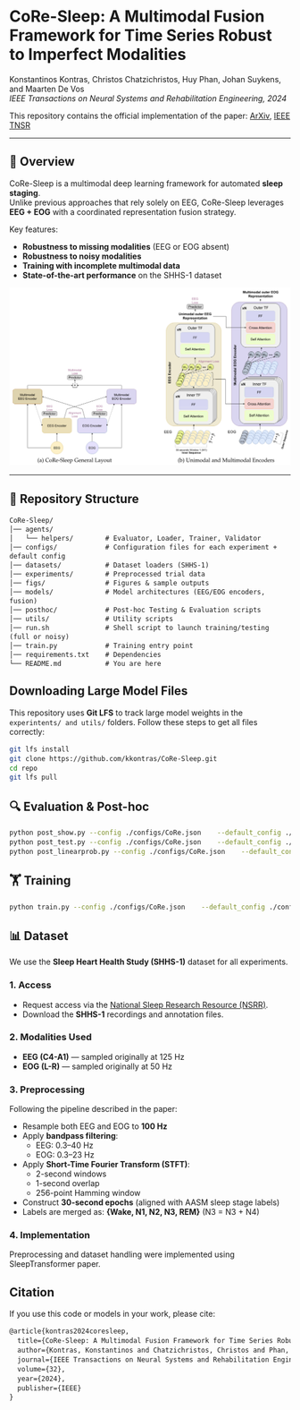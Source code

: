 # CoRe-Sleep: A Multimodal Fusion Framework for Time Series Robust to Imperfect Modalities

Konstantinos Kontras, Christos Chatzichristos, Huy Phan, Johan Suykens, and Maarten De Vos  
*IEEE Transactions on Neural Systems and Rehabilitation Engineering, 2024*  

This repository contains the official implementation of the paper: [ArXiv](https://arxiv.org/abs/2304.06485), [IEEE TNSR](https://ieeexplore.ieee.org/stamp/stamp.jsp?arnumber=10400520)

---

## 🚀 Overview 
CoRe-Sleep is a multimodal deep learning framework for automated **sleep staging**.  
Unlike previous approaches that rely solely on EEG, CoRe-Sleep leverages **EEG + EOG** with a coordinated representation fusion strategy.  

Key features:
- **Robustness to missing modalities** (EEG or EOG absent)  
- **Robustness to noisy modalities**  
- **Training with incomplete multimodal data**  
- **State-of-the-art performance** on the SHHS-1 dataset  

![Training architecture](figs/CoReSleep_architecture.png)

---


## 📂 Repository Structure

```text
CoRe-Sleep/
│── agents/             
│   └── helpers/        # Evaluator, Loader, Trainer, Validator 
│── configs/            # Configuration files for each experiment + default config
│── datasets/           # Dataset loaders (SHHS-1)
│── experiments/        # Preprocessed trial data
│── figs/               # Figures & sample outputs
│── models/             # Model architectures (EEG/EOG encoders, fusion)
│── posthoc/            # Post-hoc Testing & Evaluation scripts
│── utils/              # Utility scripts
│── run.sh              # Shell script to launch training/testing (full or noisy)
│── train.py            # Training entry point
│── requirements.txt    # Dependencies
└── README.md           # You are here
```
## Downloading Large Model Files

This repository uses **Git LFS** to track large model weights in the `experintents/ and utils/` folders. Follow these steps to get all files correctly:

```bash
git lfs install
git clone https://github.com/kkontras/CoRe-Sleep.git
cd repo
git lfs pull
```

## 🔍 Evaluation & Post-hoc
```bash
python post_show.py --config ./configs/CoRe.json    --default_config ./configs/default_config.json --fold 0 --al 0.1 --ms 1
python post_test.py --config ./configs/CoRe.json    --default_config ./configs/default_config.json --fold 0 --al 0.1 --ms 1
python post_linearprob.py --config ./configs/CoRe.json    --default_config ./configs/default_config.json --fold 0 --al 0.1 --ms 1
```

## 🏋️ Training

```bash
python train.py --config ./configs/CoRe.json    --default_config ./configs/default_config.json --fold 0 --al 0.1 --ms 1
```

## 📊 Dataset

We use the **Sleep Heart Health Study (SHHS-1)** dataset for all experiments.

### 1. Access
- Request access via the [National Sleep Research Resource (NSRR)](https://sleepdata.org/datasets/shhs).  
- Download the **SHHS-1** recordings and annotation files.

### 2. Modalities Used
- **EEG (C4-A1)** — sampled originally at 125 Hz  
- **EOG (L-R)** — sampled originally at 50 Hz  

### 3. Preprocessing
Following the pipeline described in the paper:
- Resample both EEG and EOG to **100 Hz**  
- Apply **bandpass filtering**:  
  - EEG: 0.3–40 Hz  
  - EOG: 0.3–23 Hz  
- Apply **Short-Time Fourier Transform (STFT)**:  
  - 2-second windows  
  - 1-second overlap  
  - 256-point Hamming window  
- Construct **30-second epochs** (aligned with AASM sleep stage labels)  
- Labels are merged as: **{Wake, N1, N2, N3, REM}** (N3 = N3 + N4)

### 4. Implementation
Preprocessing and dataset handling were implemented using SleepTransformer paper. 


##  Citation

If you use this code or models in your work, please cite:

```markdown
@article{kontras2024coresleep,
  title={CoRe-Sleep: A Multimodal Fusion Framework for Time Series Robust to Imperfect Modalities},
  author={Kontras, Konstantinos and Chatzichristos, Christos and Phan, Huy and Suykens, Johan and De Vos, Maarten},
  journal={IEEE Transactions on Neural Systems and Rehabilitation Engineering},
  volume={32},
  year={2024},
  publisher={IEEE}
}
```